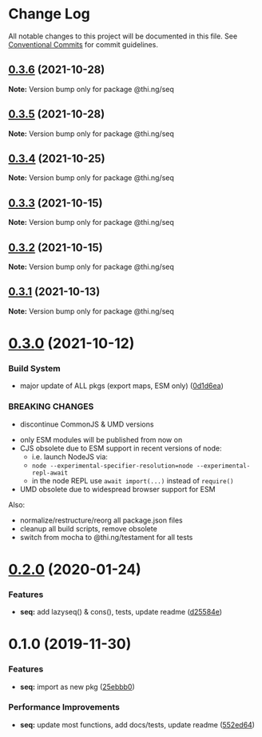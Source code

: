# Change Log

All notable changes to this project will be documented in this file.
See [Conventional Commits](https://conventionalcommits.org) for commit guidelines.

## [0.3.6](https://github.com/thi-ng/umbrella/compare/@thi.ng/seq@0.3.5...@thi.ng/seq@0.3.6) (2021-10-28)

**Note:** Version bump only for package @thi.ng/seq





## [0.3.5](https://github.com/thi-ng/umbrella/compare/@thi.ng/seq@0.3.4...@thi.ng/seq@0.3.5) (2021-10-28)

**Note:** Version bump only for package @thi.ng/seq





## [0.3.4](https://github.com/thi-ng/umbrella/compare/@thi.ng/seq@0.3.3...@thi.ng/seq@0.3.4) (2021-10-25)

**Note:** Version bump only for package @thi.ng/seq





## [0.3.3](https://github.com/thi-ng/umbrella/compare/@thi.ng/seq@0.3.2...@thi.ng/seq@0.3.3) (2021-10-15)

**Note:** Version bump only for package @thi.ng/seq





## [0.3.2](https://github.com/thi-ng/umbrella/compare/@thi.ng/seq@0.3.1...@thi.ng/seq@0.3.2) (2021-10-15)

**Note:** Version bump only for package @thi.ng/seq





## [0.3.1](https://github.com/thi-ng/umbrella/compare/@thi.ng/seq@0.3.0...@thi.ng/seq@0.3.1) (2021-10-13)

**Note:** Version bump only for package @thi.ng/seq





# [0.3.0](https://github.com/thi-ng/umbrella/compare/@thi.ng/seq@0.2.43...@thi.ng/seq@0.3.0) (2021-10-12)


### Build System

* major update of ALL pkgs (export maps, ESM only) ([0d1d6ea](https://github.com/thi-ng/umbrella/commit/0d1d6ea9fab2a645d6c5f2bf2591459b939c09b6))


### BREAKING CHANGES

* discontinue CommonJS & UMD versions

- only ESM modules will be published from now on
- CJS obsolete due to ESM support in recent versions of node:
  - i.e. launch NodeJS via:
  - `node --experimental-specifier-resolution=node --experimental-repl-await`
  - in the node REPL use `await import(...)` instead of `require()`
- UMD obsolete due to widespread browser support for ESM

Also:
- normalize/restructure/reorg all package.json files
- cleanup all build scripts, remove obsolete
- switch from mocha to @thi.ng/testament for all tests






#  [0.2.0](https://github.com/thi-ng/umbrella/compare/@thi.ng/seq@0.1.0...@thi.ng/seq@0.2.0) (2020-01-24) 

###  Features 

- **seq:** add lazyseq() & cons(), tests, update readme ([d25584e](https://github.com/thi-ng/umbrella/commit/d25584ed9b9600629d13f8f59217a3777372bb16)) 

#  0.1.0 (2019-11-30) 

###  Features 

- **seq:** import as new pkg ([25ebbb0](https://github.com/thi-ng/umbrella/commit/25ebbb00d8f992beaf4eaa0c855337c5932d6c1c)) 

###  Performance Improvements 

- **seq:** update most functions, add docs/tests, update readme ([552ed64](https://github.com/thi-ng/umbrella/commit/552ed646b5527569777500d0235de8e6d19ec67a))
